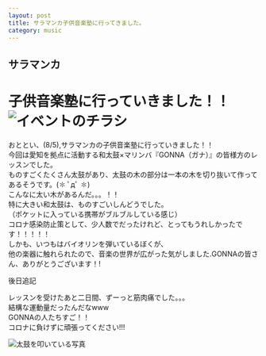 ```yaml
---
layout: post
title: サラマンカ子供音楽塾に行ってきました。
category: music
---
```


## サラマンカ

# 子供音楽塾に行っていきました！！![イベントのチラシ](https://mx2jfw.bn.files.1drv.com/y4mQPQ3FTtxlsbSCb0M0FJtAe5arjzPyxuz4TaaUMJIf252x-dyeK2Y6nYBSNoCexXFkmlltHF1nRo96-nPZ_cE7dPKbPVhwCwW-GIb087rI3OHr7hU0cZ2Tsa5gP9jBXvy4J3heE14dO6AvJgl1IAr0vk9t0vD_AnKXMsw3biyEYmLl3CIfFT0jvln4UweEySeeQo_q77bjhGUX6Du8vzuRw?width=850&height=510&cropmode=none)


おととい、(8/5),サラマンカの子供音楽塾に行っていきました！！  
今回は愛知を拠点に活動する和太鼓×マリンバ『GONNA（ガナ）』の皆様方のレッスンでした。  
ものすごくたくさん太鼓があり、太鼓の木の部分は一本の木を切り抜いて作ってあるそうです。(✽ ﾟдﾟ ✽)  
こんなに太い木があるんだ。。。！！  
特に大きい和太鼓は、ものすごいしんどうでした。  
（ポケットに入っている携帯がブルブルしている感じ）  
コロナ感染防止策として、少人数でだったけれど、とってもうれしかったです！！！！！  
しかも、いつもはバイオリンを弾いているぼくが、  
他の楽器に触れられたので、音楽の世界が広がった気がしました.GONNAの皆さん、ありがとうございます！!  

後日追記  

レッスンを受けたあと二日間、ずーっと筋肉痛でした。。。  
結構な運動量だったんだなwww  
GONNAの人たちすご！！  
コロナに負けずに頑張ってください!!!  

![太鼓を叩いている写真](https://mx03rq.bn.files.1drv.com/y4mmq3Q_tfh6tUI3Y1viNcpqlCqa2hJTRqv6mJ_0-wbj5N_bLh9xhsEhd-_B4noNOZ_KxNqrsiQhrPbQjF1jCGGTVL20ccn9tzusqocwYiQmgJ85_tlkaQf4lEI6fXYu9BbTXOsX--yeGLwm7g3xH3fSdzyuwWi2ot24GSZGxaC8nECZbc6MMYxR0i1lwdcgO0dXbK1mk-E0FXNpwpLQdauKQ?width=2058&height=2334&cropmode=none)